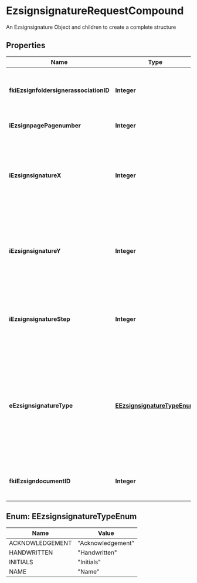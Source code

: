 

# EzsignsignatureRequestCompound

An Ezsignsignature Object and children to create a complete structure

## Properties

Name | Type | Description | Notes
------------ | ------------- | ------------- | -------------
**fkiEzsignfoldersignerassociationID** | **Integer** | A reference to a valid Ezsignfoldersignerassociation.  That value is returned after a successful Ezsignfoldersignerassociation Creation.  | 
**iEzsignpagePagenumber** | **Integer** | The page number in the document where to apply the signature | 
**iEzsignsignatureX** | **Integer** | The X coordinate (Horizontal) where to put the signature block on the page.  Coordinate is calculated at 100dpi (dot per inch). So for example, if you want to put the signature block 2 inches from the left border of the page, you would use \&quot;200\&quot; for the X coordinate. | 
**iEzsignsignatureY** | **Integer** | The Y coordinate (Vertical) where to put the signature block on the page.  Coordinate is calculated at 100dpi (dot per inch). So for example, if you want to put the signature block 3 inches from the top border of the page, you would use \&quot;300\&quot; for the Y coordinate. | 
**iEzsignsignatureStep** | **Integer** | The step when the Ezsignsigner will be invited to sign.  For example, if you say iEzsignsignatureStep&#x3D;2, that block of signature will be available for signature only after ALL the signatures in step 1 are completed. | 
**eEzsignsignatureType** | [**EEzsignsignatureTypeEnum**](#EEzsignsignatureTypeEnum) | The type of signature required.  1. **Acknowledgement** is for an acknowledgment of receipt. 2. **Handwritten** is for a handwritten kind of signature where users needs to \&quot;draw\&quot; their signature on screen. 3. **Initials** is a simple \&quot;click to add initials\&quot; block. 4. **Name** is a simple \&quot;Click to sign\&quot; block. This is the most common block of signature. | 
**fkiEzsigndocumentID** | **Integer** | A reference to a valid Ezsigndocument.  That value is returned after a successful Ezsigndocumentation Creation. | 



## Enum: EEzsignsignatureTypeEnum

Name | Value
---- | -----
ACKNOWLEDGEMENT | &quot;Acknowledgement&quot;
HANDWRITTEN | &quot;Handwritten&quot;
INITIALS | &quot;Initials&quot;
NAME | &quot;Name&quot;



